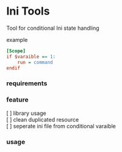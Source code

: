 # Ini Tools

Tool for conditional Ini state handling

example

```ini
[Scope]
if $varaible == 1:
    run = command
endif
```

### requirements

### feature
[ ] library usage  
[ ] clean duplicated resource  
[ ] seperate ini file from conditional varaible

### usage
